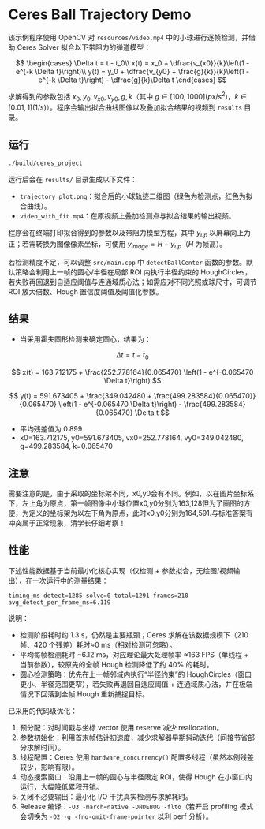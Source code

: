 # Ceres Ball Trajectory Demo

该示例程序使用 OpenCV 对 `resources/video.mp4` 中的小球进行逐帧检测，并借助 Ceres Solver 拟合以下带阻力的弹道模型：

$$
\begin{cases}
\Delta t = t - t_0\\
x(t) = x_0 + \dfrac{v_{x0}}{k}\left(1 - e^{-k \Delta t}\right)\\
y(t) = y_0 + \dfrac{v_{y0} + \frac{g}{k}}{k}\left(1 - e^{-k \Delta t}\right) - \dfrac{g}{k}\Delta t
\end{cases}
$$

求解得到的参数包括 $x_0, y_0, v_{x0}, v_{y0}, g, k$（其中 $g \in [100,1000](px/s^2)$，$k \in [0.01, 1](1/s)$）。程序会输出拟合曲线图像以及叠加拟合结果的视频到 `results` 目录。

## 运行

```bash
./build/ceres_project
```

运行后会在 `results/` 目录生成以下文件：

- `trajectory_plot.png`：拟合后的小球轨迹二维图（绿色为检测点，红色为拟合曲线）。
- `video_with_fit.mp4`：在原视频上叠加检测点与拟合结果的输出视频。

程序会在终端打印拟合得到的参数以及带阻力模型方程，其中 $y_{up}$ 以屏幕向上为正；若需转换为图像像素坐标，可使用 $y_{image} = H - y_{up}$（$H$ 为帧高）。

若检测精度不足，可以调整 `src/main.cpp` 中 `detectBallCenter` 函数的参数。默认策略会利用上一帧的圆心/半径在局部 ROI 内执行半径约束的 HoughCircles，若失败再回退到自适应阈值与连通域质心法；如需应对不同光照或球尺寸，可调节 ROI 放大倍数、Hough 置信度阈值及阈值化参数。

## 结果
- 当采用霍夫圆形检测来确定圆心，结果为：

$$ \Delta t = t - t_0 $$

$$ x(t) = 163.712175 + \frac{252.778164}{0.065470} \left(1 - e^{-0.065470 \Delta t}\right) $$

$$ y(t) = 591.673405 + \frac{349.042480 + \frac{499.283584}{0.065470}}{0.065470} \left(1 - e^{-0.065470 \Delta t}\right) - \frac{499.283584}{0.065470} \Delta t $$

- 平均残差值为 0.899
- x0=163.712175, y0=591.673405, vx0=252.778164, vy0=349.042480, g=499.283584, k=0.065470
## 注意
需要注意的是，由于采取的坐标架不同，x0,y0会有不同。例如，以在图片坐标系下，左上角为原点，第一帧图像中小球位置x0,y0分别为163,128但为了画图的方便，为定义的坐标架为以左下角为原点，此时x0,y0分别为164,591.与标准答案有冲突属于正常现象，清学长仔细考察！

## 性能 
下述性能数据基于当前最小化核心实现（仅检测 + 参数拟合，无绘图/视频输出），在一次运行中的测量结果：

```
timing_ms detect=1285 solve=0 total=1291 frames=210 avg_detect_per_frame_ms=6.119
```

说明：
- 检测阶段耗时约 1.3 s，仍然是主要瓶颈；Ceres 求解在该数据规模下（210 帧、420 个残差）耗时≈0 ms（相对检测可忽略）。
- 平均每帧检测耗时 ~6.12 ms，对应理论最大处理帧率 ≈163 FPS（单线程 + 当前参数），较原先的全帧 Hough 检测降低了约 40% 的耗时。
- 圆心检测策略：优先在上一帧邻域内执行“半径约束”的 HoughCircles（窗口更小、半径范围更窄），若失败再退回自适应阈值 + 连通域质心法，并在极端情况下回落到全帧 Hough 重新捕捉目标。

已采用的代码级优化：
1. 预分配：对时间戳与坐标 vector 使用 reserve 减少 reallocation。
2. 参数初始化：利用首末帧估计初速度，减少求解器早期抖动迭代（间接节省部分求解时间）。
3. 线程配置：Ceres 使用 `hardware_concurrency()` 配置多线程（虽然本例残差较少，影响有限）。
4. 动态搜索窗口：沿用上一帧的圆心与半径限定 ROI，使得 Hough 在小窗口内运行，大幅降低累积开销。
5. 关闭不必要输出：最小化 I/O 干扰真实检测与求解耗时。
6. Release 编译：`-O3 -march=native -DNDEBUG -flto`（若开启 profiling 模式会切换为 `-O2 -g -fno-omit-frame-pointer` 以利 perf 分析）。
